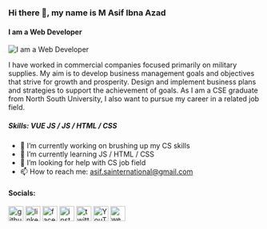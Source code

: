 ### Hi there 👋, my name is M Asif Ibna Azad
#### I am a Web Developer
![I am a Web Developer](https://pbs.twimg.com/profile_banners/1603020992531427329/1671617403/1500x500)

I have worked in commercial companies focused primarily on military supplies. My aim is to develop business management goals and objectives that strive for growth and prosperity. Design and implement business plans and strategies to support the achievement of goals. As I am a CSE graduate from North South University, I also want to pursue my career in a related job field.

##### Skills: VUE JS / JS / HTML / CSS

- 🔭 I’m currently working on brushing up my CS skills 
- 🌱 I’m currently learning JS / HTML / CSS 
- 🤔 I’m looking for help with CS job field 
- 📫 How to reach me: asif.sainternational@gmail.com 

#### Socials:
[<img src='https://cdn.jsdelivr.net/npm/simple-icons@3.0.1/icons/github.svg' alt='github' height='30'>](https://github.com/https://github.com/asif-azad)  [<img src='https://cdn.jsdelivr.net/npm/simple-icons@3.0.1/icons/linkedin.svg' alt='linkedin' height='30'>](https://www.linkedin.com/in/https://www.linkedin.com/in/m-asif-ibna-azad-a26337251//)  [<img src='https://cdn.jsdelivr.net/npm/simple-icons@3.0.1/icons/facebook.svg' alt='facebook' height='30'>](https://www.facebook.com/asif.ankon)  [<img src='https://cdn.jsdelivr.net/npm/simple-icons@3.0.1/icons/instagram.svg' alt='instagram' height='30'>](https://www.instagram.com/asif.ankon/)  [<img src='https://cdn.jsdelivr.net/npm/simple-icons@3.0.1/icons/twitter.svg' alt='twitter' height='30'>](https://twitter.com/https://twitter.com/MAsifIbnAzad)  [<img src='https://cdn.jsdelivr.net/npm/simple-icons@3.0.1/icons/youtube.svg' alt='YouTube' height='30'>](https://www.youtube.com/channel/https://www.youtube.com/channel/UCKP6Z2ggF_Hf8kMqB47aDJg)  [<img src='https://cdn.jsdelivr.net/npm/simple-icons@3.0.1/icons/wechat.svg' alt='wechat' height='30'>](Asif_Azad)  
